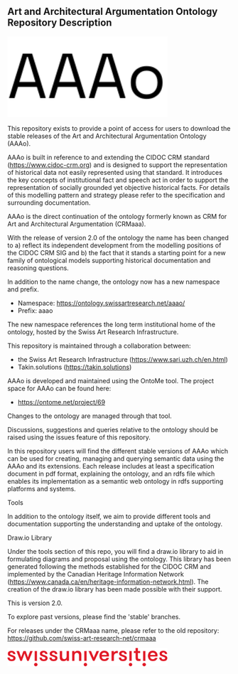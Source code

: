 ## Art and Architectural Argumentation Ontology Repository Description ##

<img src="/img/AAAo.svg" width="360"/>

This repository exists to provide a point of access for users to download the stable releases of the Art and Architectural Argumentation Ontology (AAAo). 

AAAo is built in reference to and extending the CIDOC CRM standard (https://www.cidoc-crm.org) and is designed to support the representation of historical data not easily represented using that standard. It introduces the key concepts of institutional fact and speech act in order to support the representation of socially grounded yet objective historical facts. For details of this modelling pattern and strategy please refer to the specification and surrounding documentation.

AAAo is the direct continuation of the ontology formerly known as CRM for Art and Architectural Argumentation (CRMaaa).

With the release of version 2.0 of the ontology the name has been changed to a) reflect its independent development from the modelling positions of the CIDOC CRM SIG and b) the fact that it stands a starting point for a new family of ontological models supporting historical documentation and reasoning questions. 

In addition to the name change, the ontology now has a new namespace and prefix.

* Namespace: https://ontology.swissartresearch.net/aaao/
* Prefix: aaao

The new namespace references the long term institutional home of the ontology, hosted by the Swiss Art Research Infrastructure. 

This repository is maintained through a collaboration between:

* the Swiss Art Research Infrastructure (https://www.sari.uzh.ch/en.html)
* Takin.solutions (https://takin.solutions)



AAAo is developed and maintained using the OntoMe tool. The project space for AAAo can be found here:

* https://ontome.net/project/69

Changes to the ontology are managed through that tool.

Discussions, suggestions and queries relative to the ontology should be raised using the issues feature of this repository.

In this repository users will find the different stable versions of AAAo which can be used for creating, managing and querying semantic data using the AAAo and its extensions. Each release includes at least a specification document in pdf format, explaining the ontology, and an rdfs file which enables its implementation as a semantic web ontology in rdfs supporting platforms and systems.

Tools

In addition to the ontology itself, we aim to provide different tools and documentation supporting the understanding and uptake of the ontology. 

Draw.io Library

Under the tools section of this repo, you will find a draw.io library to aid in formulating diagrams and proposal using the ontology. This library has been generated following the methods established for the CIDOC CRM and implemented by the Canadian Heritage Information Network (https://www.canada.ca/en/heritage-information-network.html). The creation of the draw.io library has been made possible with their support.


This is version 2.0.

To explore past versions, please find the 'stable' branches.

For releases under the CRMaaa name, please refer to the old repository: https://github.com/swiss-art-research-net/crmaaa

<img src="/img/swissuniversities.svg" width="360"/>

